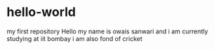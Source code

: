 # hello-world
my first repository
Hello my name is owais sanwari and i am currently studying at iit bombay
i am also fond of cricket
